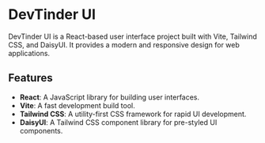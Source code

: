 # DevTinder UI

DevTinder UI is a React-based user interface project built with Vite, Tailwind CSS, and DaisyUI. It provides a modern and responsive design for web applications.

## Features

- **React**: A JavaScript library for building user interfaces.
- **Vite**: A fast development build tool.
- **Tailwind CSS**: A utility-first CSS framework for rapid UI development.
- **DaisyUI**: A Tailwind CSS component library for pre-styled UI components.


